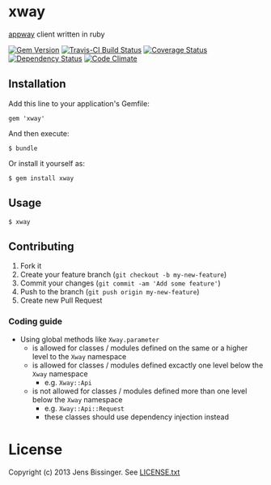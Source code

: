 # xway

[appway](http://github.com/threez/appway) client written in ruby

[![Gem Version](https://badge.fury.io/rb/xway.png)](https://rubygems.org/gems/xway)
[![Travis-CI Build Status](https://secure.travis-ci.org/dpree/xway.png)](https://travis-ci.org/dpree/xway)
[![Coverage Status](https://coveralls.io/repos/dpree/xway/badge.png)](https://coveralls.io/r/dpree/xway)
[![Dependency Status](https://gemnasium.com/dpree/xway.png)](https://gemnasium.com/dpree/xway)
[![Code Climate](https://codeclimate.com/github/dpree/xway.png)](https://codeclimate.com/github/dpree/xway)

## Installation

Add this line to your application's Gemfile:

    gem 'xway'

And then execute:

    $ bundle

Or install it yourself as:

    $ gem install xway

## Usage

    $ xway

## Contributing

1. Fork it
2. Create your feature branch (`git checkout -b my-new-feature`)
3. Commit your changes (`git commit -am 'Add some feature'`)
4. Push to the branch (`git push origin my-new-feature`)
5. Create new Pull Request

### Coding guide

* Using global methods like `Xway.parameter`
  * is allowed for classes / modules defined on the same or a higher level to the `Xway` namespace
  * is allowed for classes / modules defined excactly one level below the `Xway` namespace
    * e.g. `Xway::Api`
  * is not allowed for classes / modules defined more than one level below the `Xway` namespace
    * e.g. `Xway::Api::Request`
    * these classes should use dependency injection instead

# License

Copyright (c) 2013 Jens Bissinger. See [LICENSE.txt](LICENSE.txt)

